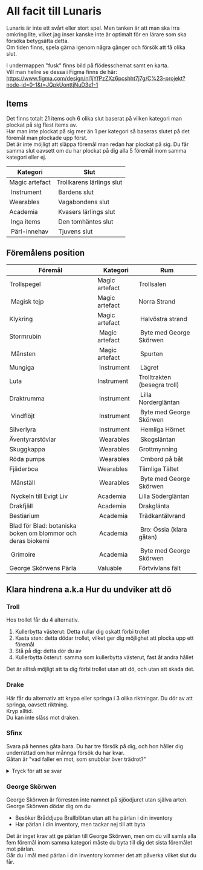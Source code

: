 # All facit till Lunaris

Lunaris är inte ett svårt eller stort spel. Men tanken är att man ska irra omkring lite, vilket jag inser kanske inte är optimalt för en lärare som ska försöka betygsätta detta.  
Om tiden finns, spela gärna igenom några gånger och försök att få olika slut.

I undermappen "fusk" finns bild på flödesschemat samt en karta.  
Vill man hellre se dessa i Figma finns de här: https://www.figma.com/design/nl1jYfPzZXz6pcshht7j7g/C%23-projekt?node-id=0-1&t=JQpkUonttjNuD3e1-1

## Items

Det finns totalt 21 items och 6 olika slut baserat på vilken kategori man plockat på sig flest items av.  
Har man inte plockat på sig mer än 1 per kategori så baseras slutet på det föremål man plockade upp först.  
Det är inte möjligt att släppa föremål man redan har plockat på sig.
Du får samma slut oavsett om du har plockat på dig alla 5 föremål inom samma kategori eller ej.

| Kategori       | Slut                      |
| -------------- | ------------------------- |
| Magic artefact | Trollkarens lärlings slut |
|  Instrument    |  Bardens slut             |
| Wearables      |  Vagabondens slut         |
| Academia       |  Kvasers lärlings slut    |
|  Inga items    |  Den tomhäntes slut       |
|  Pärl-innehav  |  Tjuvens slut             |

## Föremålens position

| Föremål                                                     |  Kategori       |  Rum                         |
| ----------------------------------------------------------- | --------------- | ---------------------------- |
| Trollspegel                                                 | Magic artefact  | Trollsalen                   |
|  Magisk tejp                                                | Magic artefact  | Norra Strand                 |
| Klykring                                                    | Magic artefact  |  Halvöstra strand            |
| Stormrubin                                                  |  Magic artefact |  Byte med George Skörwen     |
|  Månsten                                                    |  Magic artefact |  Spurten                     |
| Mungiga                                                     |  Instrument     |  Lägret                      |
| Luta                                                        | Instrument      | Trolltrakten (besegra troll) |
| Draktrumma                                                  |  Instrument     |  Lilla Nordergläntan         |
|  Vindflöjt                                                  |  Instrument     |  Byte med George Skörwen     |
| Silverlyra                                                  |  Instrument     |  Hemliga Hörnet              |
| Äventyrarstövlar                                            |  Wearables      |  Skogsläntan                 |
| Skuggkappa                                                  |  Wearables      | Grottmynning                 |
| Röda pumps                                                  |  Wearables      |  Ombord på båt               |
| Fjäderboa                                                   | Wearables       | Tämliga Tältet               |
|  Månställ                                                   |  Wearables      |  Byte med George Skörwen     |
|  Nyckeln till Evigt Liv                                     | Academia        | Lilla Södergläntan           |
| Drakfjäll                                                   | Academia        | Drakglänta                   |
| Bestiarium                                                  |  Academia       | Trädkantälvrand              |
| Blad för Blad: botaniska boken om blommor och deras biokemi |  Academia       |  Bro: Össia (klara gåtan)    |
|  Grimoire                                                   |  Academia       |  Byte med George Skörwen     |
| George Skörwens Pärla                                       | Valuable        | Förtvivlans fält             |

## Klara hindrena a.k.a Hur du undviker att dö

### Troll

Hos trollet får du 4 alternativ.

1. Kullerbytta västerut: Detta rullar dig oskatt förbi trollet
2. Kasta sten: detta dödar trollet, vilket ger dig möjlighet att plocka upp ett föremål
3. Stå på dig: detta dör du av
4. Kullerbytta österut: samma som kullerbytta västerut, fast åt andra hållet

Det är alltså möjligt att ta dig förbi trollet utan att dö, och utan att skada det.

### Drake

Här får du alternativ att krypa eller springa i 3 olika riktningar. Du dör av att springa, oavsett riktning.  
Kryp alltid.  
Du kan inte slåss mot draken.

### Sfinx

Svara på hennes gåta bara. Du har tre försök på dig, och hon håller dig underrättad om hur månnga försök du har kvar.  
Gåtan är "vad faller en mot, som snubblar över trädrot?"

<details> 
<summary>Tryck för att se svar</summary>

Lite besviken att du inte vill gissa detta själv, men svaret är "mot sin vilja".  
Acceptabla inputs är "vilja, "viljan", "sin vilja" och "mot sin vilja".

</details>

### George Skörwen

George Skörwen är förresten inte namnet på sjöodjuret utan själva arten.  
George Skörwen dödar dig om du

-   Besöker Bråddjupa Brallblötan utan att ha pärlan i din inventory
-   Har pärlan i din inventory, men tackar nej till att byta

Det är inget krav att ge pärlan till George Skörwen, men om du vill samla alla fem föremål inom samma kategori måste du byta till dig det sista föremålet mot pärlan.  
Går du i mål med pärlan i din Inventory kommer det att påverka vilket slut du får.
